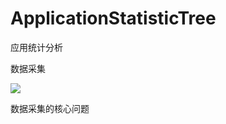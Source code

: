 # ApplicationStatisticTree
应用统计分析

数据采集

![](https://i.imgur.com/mE7u30q.png)

<pre>
数据采集的核心问题
</pre>